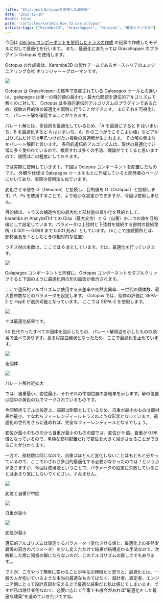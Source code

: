 ```yaml
---
title: "StitchesとOctopusを使用した最適化"
date: "2015-11-10"
draft: false
path: "/articles/karamba.how.to.use.octopus"
article-tags: ["Karamba3D", "Grasshopper", "Octopus", "構造とデジタル"]
---
```


今回は [stitches コンポーネントを使用したトラスの作成](../karamba.stitches) の記事で作成したモデルに対して最適化を行います。
また、最適化にあたっては Grasshopper のプラグイン Octopus を使用します。

Octopus の作成者は、Karamba3D の製作チームであるオーストリアのエンジニアリング会社 ボリンジャー＋グローマンです。

[![](http://api.ning.com/files/oszb1oYwZCkXPkYOZKVfZ*6pJcAQDyg3gptJqne-XRdK01ZcaOftgnUqUpPYOMZRqdfOZ6-q4IgY6L9TBNxnKRfBgEUn42Vu/o3_.png?crop=1%3A1)](http://api.ning.com/files/oszb1oYwZCkXPkYOZKVfZ*6pJcAQDyg3gptJqne-XRdK01ZcaOftgnUqUpPYOMZRqdfOZ6-q4IgY6L9TBNxnKRfBgEUn42Vu/o3_.png?crop=1%3A1)

Octopus は Grasshopper の標準で搭載されている Galapagos ツールとの違いは、galapagos は単一の目的値の最小化・最大化問題を遺伝的アルゴリズムで解くのに対して、
Octopus は多目的遺伝的アルゴリズムのプラグインであるため、複数の目的値の最適化を同時に行うことができます。
またそれを可視化して、パレート解を確認することができます。

パレート解とは、多目的を最適化しているため、「A を最適にすると B はいまいち、B を最適化すると A はいまいち、A、B の二つがそこそこよい値」などアルゴリズムだけでは甲乙つけがたい複数の最適解が生まれます。
その解の集まりをパレート解群と言います。
多目的遺伝的アルゴリズムは、現状の最適化で非常に多く使われているので、検索すれば多くの手法、理論がでてくると思いますので、説明はこの程度にしておきます。

では実際に使用していきます。下図は Octopus コンポーネントを配置したものです。
外観や仕様は Galapagos ツールをもとに作成していると開発者のページにかいてあり、実際の使用法も似ています。  

変化させる値を G（Genome）と接続し、目的値を O（Octopus）と接続します。P、Ps を使用することで、より細かな設定ができますが、今回は使用しません。  

目的値は、トラスの構造性能の最大化と部材量の最小化を目的として、karamba の AnalyzeTh1 での Disp（最大変位）と G（自重）の二つの値を目的値として設定しています。パラメータは上弦材と下弦材を接続する部材の接続箇所（0.001 ～ 0.999 まで 0.001 刻み）としています。（※ここで接続箇所とは、部材全長を 1 としたときの相対的な位置）  

ラチス材の本数は、ここでは 6 本としています。では、最適化を行っていきます。

![](http://2.bp.blogspot.com/-tThMnAIt3u0/Vj9AFhpoUZI/AAAAAAAAA9w/JiNQ4svbahM/s1600/%25E6%25A6%2582%25E8%25A6%2581.JPG)

Galapagos コンポーネントと同様に、Octopas コンポーネントをダブルクリックすると下図のように最適化用の別の画面が表示されます。

ここで遺伝的アルゴリズムに使用する交差率や突然変異率、一世代の個体数、最大世帯数などのパラメータを設定します。
Octopus では、個体の評価に SEPA-2 と HypE が選択可能となっています。
ここでは SEPA-2 を使用します。

[![](http://1.bp.blogspot.com/-utVLemdbI6w/Vj9Bz7675AI/AAAAAAAAA98/TuHk_lxG3kc/s640/Octopus%25E8%25B5%25B7%25E5%258B%2595.JPG)](http://1.bp.blogspot.com/-utVLemdbI6w/Vj9Bz7675AI/AAAAAAAAA98/TuHk_lxG3kc/s1600/Octopus%25E8%25B5%25B7%25E5%258B%2595.JPG)

では最適化結果です。

50 世代やったすべての個体を図示したもの、パレート解周辺を示したものの順番で並べてあります。ある程度曲線状となったため、ここで最適化を止めています。

[![](http://4.bp.blogspot.com/-aF4IUv-9NSw/VkHrYQofXvI/AAAAAAAAA-M/ODyuMm2OOD0/s400/%25E3%2581%2599%25E3%2581%25B9%25E3%2581%25A6%25E3%2581%25AE%25E5%2580%258B%25E4%25BD%2593.JPG)](http://4.bp.blogspot.com/-aF4IUv-9NSw/VkHrYQofXvI/AAAAAAAAA-M/ODyuMm2OOD0/s1600/%25E3%2581%2599%25E3%2581%25B9%25E3%2581%25A6%25E3%2581%25AE%25E5%2580%258B%25E4%25BD%2593.JPG)

全個体

[![](http://2.bp.blogspot.com/-ZvfNF0nqZ9U/VkHrYRFcy8I/AAAAAAAAA-Q/vsayhtcfwvQ/s400/%25E3%2583%2591%25E3%2583%25AC%25E3%2583%25BC%25E3%2583%2588%25E3%2583%2595%25E3%2583%25AD%25E3%2583%25B3%25E3%2583%2588%25E4%25BB%2598%25E8%25BF%2591.JPG)](http://2.bp.blogspot.com/-ZvfNF0nqZ9U/VkHrYRFcy8I/AAAAAAAAA-Q/vsayhtcfwvQ/s1600/%25E3%2583%2591%25E3%2583%25AC%25E3%2583%25BC%25E3%2583%2588%25E3%2583%2595%25E3%2583%25AD%25E3%2583%25B3%25E3%2583%2588%25E4%25BB%2598%25E8%25BF%2591.JPG)

パレート解付近拡大

では、自重最小、変位最小、それぞれの中間位置の各結果を示します。解の位置は図中の黄色の丸でマークされているものです。  

今回解析モデルの設定上、端部は剛節としているため、自重が最小のものは部材長が最小、すなわちフィーレンディールトラスのような形状となっています。最適化の世代をさらに進めれば、完全なフィーレンディールとなるでしょう。  

変位が最小のもののから自重が最小のものの間では、変位が 5 倍、自重が 0.98 倍となっているので、単純な部材配置だけで変位を大きく減少させることができることが分かります。  

一方で、部材数は同じなので、自重はほとんど変化しないことはもともと分かっているので、ここでわざわざ多目的最適化する必要がなかったのでは？という点がありますが、今回は使用法ということで、パラメータの設定に失敗していることはあまり気にしないでください。すみません。

[![](http://2.bp.blogspot.com/-SANuwm6tf64/VkHsi-id20I/AAAAAAAAA-g/_YMnEhmSr-o/s640/%25E4%25B8%25AD%25E9%2596%2593.JPG)](http://2.bp.blogspot.com/-SANuwm6tf64/VkHsi-id20I/AAAAAAAAA-g/_YMnEhmSr-o/s1600/%25E4%25B8%25AD%25E9%2596%2593.JPG)

変位と自重が中間

[![](http://3.bp.blogspot.com/--u0Lb4miAko/VkHsi0AD7WI/AAAAAAAAA-k/KWEj6po3hfk/s640/%25E5%25A4%2589%25E4%25BD%258D%25E6%259C%2580%25E5%25A4%25A7.JPG)](http://3.bp.blogspot.com/--u0Lb4miAko/VkHsi0AD7WI/AAAAAAAAA-k/KWEj6po3hfk/s1600/%25E5%25A4%2589%25E4%25BD%258D%25E6%259C%2580%25E5%25A4%25A7.JPG)

自重が最小

[![](http://1.bp.blogspot.com/-gTIICVdv1ck/VkHsi38dbuI/AAAAAAAAA-o/oT1L_QwDSEA/s640/%25E6%259C%2580%25E3%2582%2582%25E9%2587%258D%25E3%2581%258F%25E3%2581%25A6%25E5%25A4%2589%25E4%25BD%258D%25E5%25B0%258F.JPG)](http://1.bp.blogspot.com/-gTIICVdv1ck/VkHsi38dbuI/AAAAAAAAA-o/oT1L_QwDSEA/s1600/%25E6%259C%2580%25E3%2582%2582%25E9%2587%258D%25E3%2581%258F%25E3%2581%25A6%25E5%25A4%2589%25E4%25BD%258D%25E5%25B0%258F.JPG)

変位が最小

遺伝的アルゴリズムは設定するパラメータ（変化させる値と、最適化上の突然変異等の双方のパラメータ）を少し変えただけで結果が結構変わる手法なので、次解析した際に同様の解にならないのが、このアルゴリズムの難しさでもあります。。  

ですが、こうやって簡単に変わることが手法の特徴だと思うと、最適化とは、一般の人が抱いているような本当の最適なものではなく、設計者、設定者、エンジニア側にとって設計意図を伝える上で最適な結果だと私は感じてしまいます。ですが私は設計者側なので、必要に応じて仕事でも機会があれば”最適化をした最適な建築”を進めていきたいですね。
